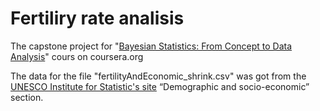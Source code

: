 # Fertiliry rate analisis
The capstone project for "[Bayesian Statistics: From Concept to Data Analysis](https://www.coursera.org/learn/bayesian-statistics/home/welcome)" cours on coursera.org
  
  The data for the file "fertilityAndEconomic_shrink.csv" was got from the [UNESCO Institute for Statistic's site](http://data.uis.unesco.org/) “Demographic and socio-economic” section.
